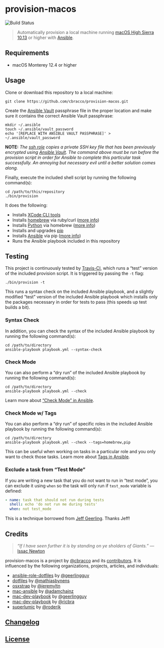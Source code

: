 # provision-macos

![Build Status](https://github.com/cbracco/provision-macos/actions/workflows/provision.yml/badge.svg)

> Automatically provision a local machine running [macOS High Sierra 10.13][macos-high-sierra] or higher with [Ansible][ansible].

## Requirements

- macOS Monterey 12.4 or higher

## Usage

Clone or download this repository to a local machine:

```shell
git clone https://github.com/cbracco/provision-macos.git
```

Create the [Ansible Vault][ansible-vault] passphrase file in the proper location and make sure it contains the correct Ansible Vault passphrase:

```shell
mkdir ~/.ansible
touch ~/.ansible/vault_password
echo '[REPLACE WITH ANSIBLE VAULT PASSPHRASE]' > ~/.ansible/vault_password
```

**NOTE:** _The [ssh role][ssh-role] copies a private SSH key file that has been previously encrypted using [Ansible Vault][ansible-vault]. The command above must be run before the provision script in order for Ansible to complete this particular task successfully. An annoying but necessary evil until a better solution comes along._

Finally, execute the included shell script by running the following command(s):

```shell
cd /path/to/this/repository
./bin/provision
```

It does the following:

- Installs [XCode CLI tools][xcode-cli-tools]
- Installs [homebrew][homebrew] via ruby/curl ([more info][homebrew])
- Installs [Python][python] via homebrew ([more info][python-via-homebrew])
- Installs and upgrades [pip][pip]
- Installs [Ansible][ansible] via pip ([more info][ansible-via-pip])
- Runs the Ansible playbook included in this repository

## Testing

This project is continuously tested by [Travis-CI][travis-ci-repo], which runs a “test” version of the included provision script. It is triggered by passing the `-t` flag:

```shell
./bin/provision -t
```

This runs a syntax check on the included Ansible playbook, and a slightly modified “test” version of the included Ansible playbook which installs only the packages necessary in order for tests to pass (this speeds up test builds a bit).

### Syntax Check

In addition, you can check the syntax of the included Ansible playbook by running the following command(s):

```shell
cd /path/to/directory
ansible-playbook playbook.yml --syntax-check
```

### Check Mode

You can also perform a “dry run” of the included Ansible playbook by running the following command(s):

```shell
cd /path/to/directory
ansible-playbook playbook.yml --check
```

Learn more about [“Check Mode” in Ansible][ansible-check-mode].

### Check Mode w/ Tags

You can also perform a “dry run” of specific roles in the included Ansible playbook by running the following command(s):

```shell
cd /path/to/directory
ansible-playbook playbook.yml --check --tags=homebrew,pip
```

This can be useful when working on tasks in a particular role and you only want to check those tasks. Learn more about [Tags in Ansible][ansible-tags].

### Exclude a task from “Test Mode”

If you are writing a new task that you do not want to run in “test mode”, you can exclude it using `when` so the task will only run if `test_mode` variable is defined:

```yml
- name: task that should not run during tests
  shell: echo 'do not run me during tests'
  when: not test_mode
```

This is a technique borrowed from [Jeff Geerling][geerlingguy-testmode]. Thanks Jeff!

## Credits

> *“If I have seen further it is by standing on ye sholders of Giants.”*
> &mdash; [Issac Newton][issac-newton-quote]

provision-macos is a project by [@cbracco][cbracco] and its [contributors][contributors]. It is influenced by the following organizations, projects, articles, and individuals:

- [ansible-role-dotfiles][ansible-role-dotfiles] by [@geerlingguy][geerlingguy]
- [dotfiles][dotfiles-mathiasbynens] by [@mathiasbynens][mathiasbynens]
- [osxstrap][osxstrap] by [@jeremyltn][jeremyltn]
- [mac-ansible][mac-ansible] by [@adamchainz][adamchainz]
- [mac-dev-playbook][mdp-geerlingguy] by [@geerlingguy][geerlingguy]
- [mac-dev-playbook][mdp-ricbra] by [@ricbra][ricbra]
- [superlumic][superlumic] by [@roderik][roderik]

## [Changelog](CHANGELOG.md)

## [License](LICENSE)

[adamchainz]: https://github.com/adamchainz
[ansible]: https://www.ansible.com
[ansible-check-mode]: https://docs.ansible.com/ansible/2.5/user_guide/playbooks_checkmode.html
[ansible-role-dotfiles]: https://github.com/geerlingguy/ansible-role-dotfiles
[ansible-tags]: https://docs.ansible.com/ansible/devel/user_guide/playbooks_tags.html
[ansible-vault]: https://docs.ansible.com/ansible/2.4/vault.html
[ansible-via-pip]: https://serverfault.com/a/562350
[cbracco]: https://chrisbracco.com
[contributors]: https://github.com/cbracco/provision-localhost/graphs/contributors
[dotfiles-mathiasbynens]: https://github.com/mathiasbynens/dotfiles
[issac-newton-quote]: https://en.wikipedia.org/wiki/Standing_on_the_shoulders_of_giants
[geerlingguy]: https://github.com/geerlingguy
[geerlingguy-testmode]: https://www.jeffgeerling.com/blog/2017/ci-ansible-playbooks-which-require-ansible-vault-protected-variables
[homebrew]: http://brew.sh
[jeremyltn]: https://github.com/jeremyltn
[mac-ansible]: https://github.com/adamchainz/mac-ansible
[mathiasbynens]: https://github.com/mathiasbynens
[mdp-ricbra]: https://github.com/ricbra/mac-dev-playbook
[mdp-geerlingguy]: https://github.com/geerlingguy/mac-dev-playbook
[macos-high-sierra]: https://en.wikipedia.org/wiki/MacOS_High_Sierra
[osxstrap]: https://github.com/osxstrap
[pip]: https://pypi.org/project/pip/
[python]: https://www.python.org
[python-via-homebrew]: https://github.com/Homebrew/brew/blob/master/docs/Homebrew-and-Python.md
[ricbra]: https://github.com/ricbra
[roderik]: https://github.com/roderik
[ssh-role]: ./roles/ssh
[superlumic]: https://github.com/superlumic/superlumic
[travis-ci-repo]: https://travis-ci.org/cbracco/provision-macos
[xcode-cli-tools]: https://developer.apple.com/xcode/features
